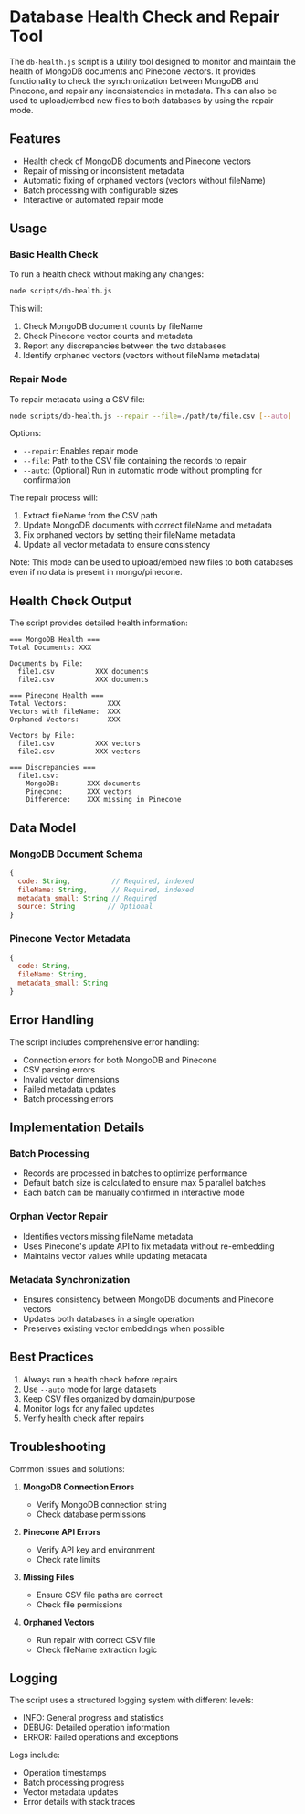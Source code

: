 # Database Health Check and Repair Tool

The `db-health.js` script is a utility tool designed to monitor and maintain the health of MongoDB documents and Pinecone vectors. It provides functionality to check the synchronization between MongoDB and Pinecone, and repair any inconsistencies in metadata. This can also be used to upload/embed new files to both databases by using the repair mode.

## Features

- Health check of MongoDB documents and Pinecone vectors
- Repair of missing or inconsistent metadata
- Automatic fixing of orphaned vectors (vectors without fileName)
- Batch processing with configurable sizes
- Interactive or automated repair mode

## Usage

### Basic Health Check

To run a health check without making any changes:

```bash
node scripts/db-health.js
```

This will:
1. Check MongoDB document counts by fileName
2. Check Pinecone vector counts and metadata
3. Report any discrepancies between the two databases
4. Identify orphaned vectors (vectors without fileName metadata)

### Repair Mode

To repair metadata using a CSV file:

```bash
node scripts/db-health.js --repair --file=./path/to/file.csv [--auto]
```

Options:
- `--repair`: Enables repair mode
- `--file`: Path to the CSV file containing the records to repair
- `--auto`: (Optional) Run in automatic mode without prompting for confirmation

The repair process will:
1. Extract fileName from the CSV path
2. Update MongoDB documents with correct fileName and metadata
3. Fix orphaned vectors by setting their fileName metadata
4. Update all vector metadata to ensure consistency

Note: This mode can be used to upload/embed new files to both databases even if no data is present in mongo/pinecone.

## Health Check Output

The script provides detailed health information:

```
=== MongoDB Health ===
Total Documents: XXX

Documents by File:
  file1.csv          XXX documents
  file2.csv          XXX documents

=== Pinecone Health ===
Total Vectors:          XXX
Vectors with fileName:  XXX
Orphaned Vectors:       XXX

Vectors by File:
  file1.csv          XXX vectors
  file2.csv          XXX vectors

=== Discrepancies ===
  file1.csv:
    MongoDB:       XXX documents
    Pinecone:      XXX vectors
    Difference:    XXX missing in Pinecone
```

## Data Model

### MongoDB Document Schema
```javascript
{
  code: String,          // Required, indexed
  fileName: String,      // Required, indexed
  metadata_small: String // Required
  source: String        // Optional
}
```

### Pinecone Vector Metadata
```javascript
{
  code: String,
  fileName: String,
  metadata_small: String
}
```

## Error Handling

The script includes comprehensive error handling:
- Connection errors for both MongoDB and Pinecone
- CSV parsing errors
- Invalid vector dimensions
- Failed metadata updates
- Batch processing errors

## Implementation Details

### Batch Processing
- Records are processed in batches to optimize performance
- Default batch size is calculated to ensure max 5 parallel batches
- Each batch can be manually confirmed in interactive mode

### Orphan Vector Repair
- Identifies vectors missing fileName metadata
- Uses Pinecone's update API to fix metadata without re-embedding
- Maintains vector values while updating metadata

### Metadata Synchronization
- Ensures consistency between MongoDB documents and Pinecone vectors
- Updates both databases in a single operation
- Preserves existing vector embeddings when possible

## Best Practices

1. Always run a health check before repairs
2. Use `--auto` mode for large datasets
3. Keep CSV files organized by domain/purpose
4. Monitor logs for any failed updates
5. Verify health check after repairs

## Troubleshooting

Common issues and solutions:

1. **MongoDB Connection Errors**
   - Verify MongoDB connection string
   - Check database permissions

2. **Pinecone API Errors**
   - Verify API key and environment
   - Check rate limits

3. **Missing Files**
   - Ensure CSV file paths are correct
   - Check file permissions

4. **Orphaned Vectors**
   - Run repair with correct CSV file
   - Check fileName extraction logic

## Logging

The script uses a structured logging system with different levels:
- INFO: General progress and statistics
- DEBUG: Detailed operation information
- ERROR: Failed operations and exceptions

Logs include:
- Operation timestamps
- Batch processing progress
- Vector metadata updates
- Error details with stack traces
